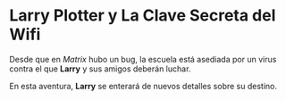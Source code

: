 # Larry Plotter y La Clave Secreta del Wifi

Desde que en *Matrix* hubo un bug, la escuela está asediada por un virus contra el que **Larry** y sus amigos deberán luchar.

En esta aventura, **Larry** se enterará de nuevos detalles sobre su destino.

